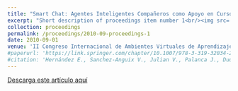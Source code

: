 ```yaml
---
title: "Smart Chat: Agentes Inteligentes Compañeros como Apoyo en Cursos Virtuales "
excerpt: "Short description of proceedings item number 1<br/><img src='/images/500x300.png'>"
collection: proceedings
permalink: /proceedings/2010-09-proceedings-1
date: 2010-09-01
venue: 'II Congreso Internacional de Ambientes Virtuales de Aprendizaje Adaptativos y Accesibles, CAVA 2010'
#paperurl: 'https://link.springer.com/chapter/10.1007/978-3-319-32034-2_13'
#citation: 'Hernández E., Sanchez-Anguix V., Julian V., Palanca J., Duque N. (2016) Rainfall Prediction: A Deep Learning Approach. In: Martínez-Álvarez F., Troncoso A., Quintián H., Corchado E. (eds) Hybrid Artificial Intelligent Systems. HAIS 2016. Lecture Notes in Computer Science, vol 9648. Springer, Cham. https://doi.org/10.1007/978-3-319-32034-2_13'
---
```



<a href ="https://ejhernandezl.github.io/files/AE01_CAVA2010.pdf" target="_blank">Descarga este artículo aquí</a>
